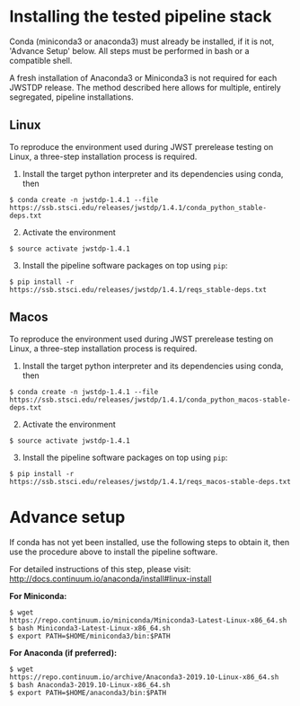 # Installing the tested pipeline stack

Conda (miniconda3 or anaconda3) must already be installed, if it is not,
'Advance Setup' below.
All steps must be performed in bash or a compatible shell.

A fresh installation of Anaconda3 or Miniconda3 is not required for each JWSTDP
release. The method described here allows for multiple, entirely segregated,
pipeline installations.

## Linux
To reproduce the environment used during JWST prerelease testing on Linux, a 
three-step installation process is required.

1) Install the target python interpreter and its dependencies using conda, then
```
$ conda create -n jwstdp-1.4.1 --file
https://ssb.stsci.edu/releases/jwstdp/1.4.1/conda_python_stable-deps.txt
```

2) Activate the environment
```
$ source activate jwstdp-1.4.1
```

3) Install the pipeline software packages on top using `pip`:
```
$ pip install -r https://ssb.stsci.edu/releases/jwstdp/1.4.1/reqs_stable-deps.txt
```

## Macos
To reproduce the environment used during JWST prerelease testing on Linux, a 
three-step installation process is required.

1) Install the target python interpreter and its dependencies using conda, then
```
$ conda create -n jwstdp-1.4.1 --file
https://ssb.stsci.edu/releases/jwstdp/1.4.1/conda_python_macos-stable-deps.txt
```

2) Activate the environment
```
$ source activate jwstdp-1.4.1
```

3) Install the pipeline software packages on top using `pip`:
```
$ pip install -r https://ssb.stsci.edu/releases/jwstdp/1.4.1/reqs_macos-stable-deps.txt
```

# Advance setup
 
If conda has not yet been installed, use the following steps to obtain
it, then use the procedure above to install the pipeline software.

For detailed instructions of this step, please visit: http://docs.continuum.io/anaconda/install#linux-install

**For Miniconda:**

```
$ wget
https://repo.continuum.io/miniconda/Miniconda3-Latest-Linux-x86_64.sh
$ bash Miniconda3-Latest-Linux-x86_64.sh
$ export PATH=$HOME/miniconda3/bin:$PATH
```

**For Anaconda (if preferred):**

```
$ wget
https://repo.continuum.io/archive/Anaconda3-2019.10-Linux-x86_64.sh
$ bash Anaconda3-2019.10-Linux-x86_64.sh
$ export PATH=$HOME/anaconda3/bin:$PATH
```
